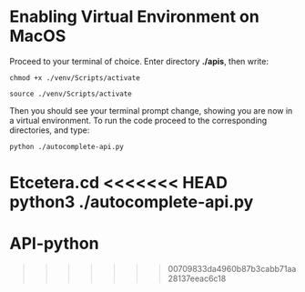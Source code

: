 # Enabling Virtual Environment on MacOS
Proceed to your terminal of choice. Enter directory **./apis**, then write:

```
chmod +x ./venv/Scripts/activate
```
```
source ./venv/Scripts/activate
```
Then you should see your terminal prompt change, showing you are now in a virtual environment.
To run the code proceed to the corresponding directories, and type:
```
python ./autocomplete-api.py
```
Etcetera.cd
<<<<<<< HEAD
python3 ./autocomplete-api.py
=======
# API-python
>>>>>>> 00709833da4960b87b3cabb71aa28137eeac6c18
